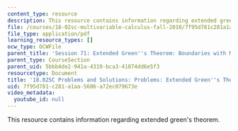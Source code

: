 ```yaml
---
content_type: resource
description: This resource contains information regarding extended green's theorem.
file: /courses/18-02sc-multivariable-calculus-fall-2010/7f95d781c281a1aa5606a72ec079673e_MIT18_02SC_pb_71_comb.pdf
file_type: application/pdf
learning_resource_types: []
ocw_type: OCWFile
parent_title: 'Session 71: Extended Green''s Theorem: Boundaries with Multiple Pieces'
parent_type: CourseSection
parent_uid: 5bbb4de2-941a-4319-bca3-41074dd6e5f3
resourcetype: Document
title: '18.02SC Problems and Solutions: Problems: Extended Green''s Theorem'
uid: 7f95d781-c281-a1aa-5606-a72ec079673e
video_metadata:
  youtube_id: null
---
```

This resource contains information regarding extended green's theorem.

